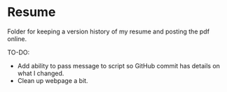 # Resume

Folder for keeping a version history of my resume and posting the pdf online.

TO-DO:
- Add ability to pass message to script so GitHub commit has details on what I changed.
- Clean up webpage a bit.
